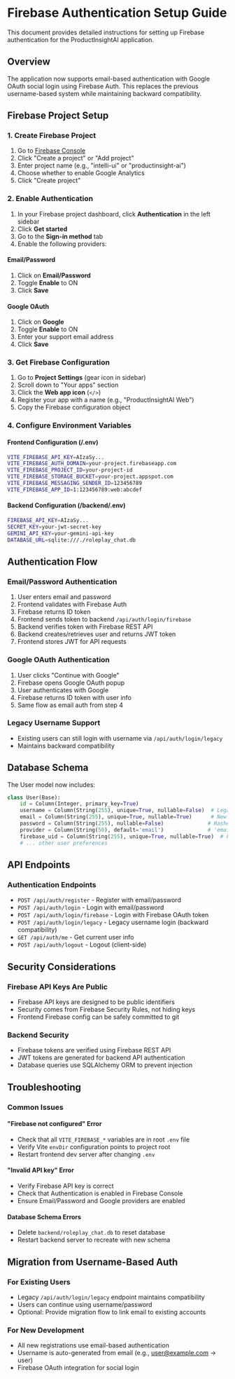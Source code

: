 # Firebase Authentication Setup Guide

This document provides detailed instructions for setting up Firebase authentication for the ProductInsightAI application.

## Overview

The application now supports email-based authentication with Google OAuth social login using Firebase Auth. This replaces the previous username-based system while maintaining backward compatibility.

## Firebase Project Setup

### 1. Create Firebase Project

1. Go to [Firebase Console](https://console.firebase.google.com/)
2. Click "Create a project" or "Add project"
3. Enter project name (e.g., "intelli-ui" or "productinsight-ai")
4. Choose whether to enable Google Analytics
5. Click "Create project"

### 2. Enable Authentication

1. In your Firebase project dashboard, click **Authentication** in the left sidebar
2. Click **Get started**
3. Go to the **Sign-in method** tab
4. Enable the following providers:

#### Email/Password
1. Click on **Email/Password**
2. Toggle **Enable** to ON
3. Click **Save**

#### Google OAuth
1. Click on **Google**
2. Toggle **Enable** to ON
3. Enter your support email address
4. Click **Save**

### 3. Get Firebase Configuration

1. Go to **Project Settings** (gear icon in sidebar)
2. Scroll down to "Your apps" section
3. Click the **Web app icon** (`</>`)
4. Register your app with a name (e.g., "ProductInsightAI Web")
5. Copy the Firebase configuration object

### 4. Configure Environment Variables

#### Frontend Configuration (/.env)
```bash
VITE_FIREBASE_API_KEY=AIzaSy...
VITE_FIREBASE_AUTH_DOMAIN=your-project.firebaseapp.com
VITE_FIREBASE_PROJECT_ID=your-project-id
VITE_FIREBASE_STORAGE_BUCKET=your-project.appspot.com
VITE_FIREBASE_MESSAGING_SENDER_ID=123456789
VITE_FIREBASE_APP_ID=1:123456789:web:abcdef
```

#### Backend Configuration (/backend/.env)
```bash
FIREBASE_API_KEY=AIzaSy...
SECRET_KEY=your-jwt-secret-key
GEMINI_API_KEY=your-gemini-api-key
DATABASE_URL=sqlite:///./roleplay_chat.db
```

## Authentication Flow

### Email/Password Authentication
1. User enters email and password
2. Frontend validates with Firebase Auth
3. Firebase returns ID token
4. Frontend sends token to backend `/api/auth/login/firebase`
5. Backend verifies token with Firebase REST API
6. Backend creates/retrieves user and returns JWT token
7. Frontend stores JWT for API requests

### Google OAuth Authentication
1. User clicks "Continue with Google"
2. Firebase opens Google OAuth popup
3. User authenticates with Google
4. Firebase returns ID token with user info
5. Same flow as email auth from step 4

### Legacy Username Support
- Existing users can still login with username via `/api/auth/login/legacy`
- Maintains backward compatibility

## Database Schema

The User model now includes:
```python
class User(Base):
    id = Column(Integer, primary_key=True)
    username = Column(String(255), unique=True, nullable=False)  # Legacy
    email = Column(String(255), unique=True, nullable=True)      # New primary identifier
    password = Column(String(255), nullable=False)              # Hashed (empty for OAuth)
    provider = Column(String(50), default='email')              # 'email', 'google', 'apple'
    firebase_uid = Column(String(255), unique=True, nullable=True)  # Firebase user ID
    # ... other user preferences
```

## API Endpoints

### Authentication Endpoints
- `POST /api/auth/register` - Register with email/password
- `POST /api/auth/login` - Login with email/password
- `POST /api/auth/login/firebase` - Login with Firebase OAuth token
- `POST /api/auth/login/legacy` - Legacy username login (backward compatibility)
- `GET /api/auth/me` - Get current user info
- `POST /api/auth/logout` - Logout (client-side)

## Security Considerations

### Firebase API Keys Are Public
- Firebase API keys are designed to be public identifiers
- Security comes from Firebase Security Rules, not hiding keys
- Frontend Firebase config can be safely committed to git

### Backend Security
- Firebase tokens are verified using Firebase REST API
- JWT tokens are generated for backend API authentication
- Database queries use SQLAlchemy ORM to prevent injection

## Troubleshooting

### Common Issues

#### "Firebase not configured" Error
- Check that all `VITE_FIREBASE_*` variables are in root `.env` file
- Verify Vite `envDir` configuration points to project root
- Restart frontend dev server after changing `.env`

#### "Invalid API key" Error
- Verify Firebase API key is correct
- Check that Authentication is enabled in Firebase Console
- Ensure Email/Password and Google providers are enabled

#### Database Schema Errors
- Delete `backend/roleplay_chat.db` to reset database
- Restart backend server to recreate with new schema

## Migration from Username-Based Auth

### For Existing Users
- Legacy `/api/auth/login/legacy` endpoint maintains compatibility
- Users can continue using username/password
- Optional: Provide migration flow to link email to existing accounts

### For New Development
- All new registrations use email-based authentication
- Username is auto-generated from email (e.g., user@example.com → user)
- Firebase OAuth integration for social login